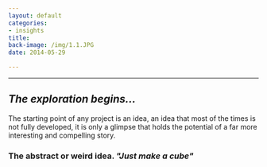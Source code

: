 ```yaml
---
layout: default
categories:
- insights
title: 
back-image: /img/1.1.JPG
date: 2014-05-29

---
```


<hr/>

<h2 class="col-md-12 vcenter"> <em>The exploration begins...</em> </h2>

<p class="col-md-10 col-md-offset-1 justify">The starting point of any project is an idea, an idea that most of the times is not fully developed, it is only a glimpse that holds the potential of a far more interesting and compelling story.</p>


<h3 class=" col-md-8 col-md-offset-2 vcenter">The abstract or weird idea. <em>"Just make a cube"</em></h3>
